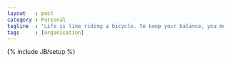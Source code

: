 ```yaml
---
layout   : post
category : Personal
tagline  : "Life is like riding a bicycle. To keep your balance, you must keep moving. - Albert Einstein"
tags     : [organisation]
---
```

{% include JB/setup %}
